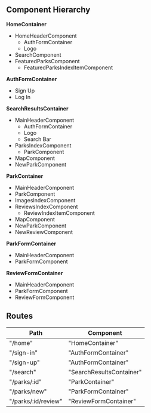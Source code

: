 ## Component Hierarchy

**HomeContainer**
- HomeHeaderComponent
  + AuthFormContainer
  + Logo
- SearchComponent
- FeaturedParksComponent
  + FeaturedParksIndexItemComponent

**AuthFormContainer**
 - Sign Up
 - Log In

**SearchResultsContainer**
- MainHeaderComponent
  + AuthFormContainer
  + Logo
  + Search Bar
- ParksIndexComponent
  + ParkComponent
- MapComponent
- NewParkComponent

**ParkContainer**
- MainHeaderComponent
- ParkComponent
- ImagesIndexComponent
- ReviewsIndexComponent
  + ReviewIndexItemComponent
- MapComponent
- NewParkComponent
- NewReviewComponent

**ParkFormContainer**
- MainHeaderComponent
- ParkFormComponent

**ReviewFormContainer**
- MainHeaderComponent
- ParkFormComponent
- ReviewFormComponent

## Routes

|Path   | Component   |
|-------|-------------|
| "/home" | "HomeContainer" |
| "/sign-in" | "AuthFormContainer" |
| "/sign-up" | "AuthFormContainer" |
| "/search" | "SearchResultsContainer" |
| "/parks/:id" | "ParkContainer" |
| "/parks/new" | "ParkFormContainer" |
| "/parks/:id/review" | "ReviewFormContainer" |
